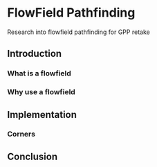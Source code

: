 # FlowField Pathfinding
 Research into flowfield pathfinding for GPP retake

## Introduction
### What is a flowfield

### Why use a flowfield

## Implementation

### Corners

## Conclusion
